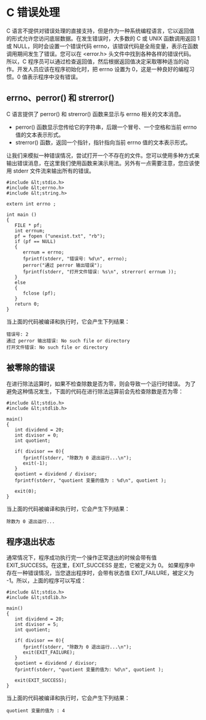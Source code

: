 # C 错误处理

C 语言不提供对错误处理的直接支持，但是作为一种系统编程语言，它以返回值的形式允许您访问底层数据。在发生错误时，大多数的 C 或 UNIX 函数调用返回 1 或 NULL，同时会设置一个错误代码 errno，该错误代码是全局变量，表示在函数调用期间发生了错误。您可以在 <error.h> 头文件中找到各种各样的错误代码。
所以，C 程序员可以通过检查返回值，然后根据返回值决定采取哪种适当的动作。开发人员应该在程序初始化时，把 errno 设置为 0，这是一种良好的编程习惯。0 值表示程序中没有错误。

## errno、perror() 和 strerror()
C 语言提供了 perror() 和 strerror() 函数来显示与 errno 相关的文本消息。

- perror() 函数显示您传给它的字符串，后跟一个冒号、一个空格和当前 errno 值的文本表示形式。
- strerror() 函数，返回一个指针，指针指向当前 errno 值的文本表示形式。

让我们来模拟一种错误情况，尝试打开一个不存在的文件。您可以使用多种方式来输出错误消息，在这里我们使用函数来演示用法。另外有一点需要注意，您应该使用 stderr 文件流来输出所有的错误。

    #include &lt;stdio.h>
    #include &lt;errno.h>
    #include &lt;string.h>
    
    extern int errno ;
    
    int main ()
    {
       FILE * pf;
       int errnum;
       pf = fopen ("unexist.txt", "rb");
       if (pf == NULL)
       {
          errnum = errno;
          fprintf(stderr, "错误号: %d\n", errno);
          perror("通过 perror 输出错误");
          fprintf(stderr, "打开文件错误: %s\n", strerror( errnum ));
       }
       else
       {
          fclose (pf);
       }
       return 0;
    }

当上面的代码被编译和执行时，它会产生下列结果：

    错误号: 2
    通过 perror 输出错误: No such file or directory
    打开文件错误: No such file or directory

## 被零除的错误

在进行除法运算时，如果不检查除数是否为零，则会导致一个运行时错误。
为了避免这种情况发生，下面的代码在进行除法运算前会先检查除数是否为零：

    #include &lt;stdio.h>
    #include &lt;stdlib.h>
    
    main()
    {
       int dividend = 20;
       int divisor = 0;
       int quotient;
     
       if( divisor == 0){
          fprintf(stderr, "除数为 0 退出运行...\n");
          exit(-1);
       }
       quotient = dividend / divisor;
       fprintf(stderr, "quotient 变量的值为 : %d\n", quotient );
    
       exit(0);
    }

当上面的代码被编译和执行时，它会产生下列结果：

    除数为 0 退出运行...

## 程序退出状态
通常情况下，程序成功执行完一个操作正常退出的时候会带有值 EXIT_SUCCESS。在这里，EXIT_SUCCESS 是宏，它被定义为 0。
如果程序中存在一种错误情况，当您退出程序时，会带有状态值 EXIT_FAILURE，被定义为 -1。所以，上面的程序可以写成：

    #include &lt;stdio.h>
    #include &lt;stdlib.h>
    
    main()
    {
       int dividend = 20;
       int divisor = 5;
       int quotient;
     
       if( divisor == 0){
          fprintf(stderr, "除数为 0 退出运行...\n");
          exit(EXIT_FAILURE);
       }
       quotient = dividend / divisor;
       fprintf(stderr, "quotient 变量的值为: %d\n", quotient );
    
       exit(EXIT_SUCCESS);
    }

当上面的代码被编译和执行时，它会产生下列结果：

    quotient 变量的值为 : 4
